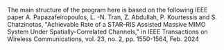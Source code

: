 The main structure of the program here is based on the following IEEE paper
A. Papazafeiropoulos, L. -N. Tran, Z. Abdullah, P. Kourtessis and S. Chatzinotas, "Achievable Rate of a STAR-RIS Assisted Massive MIMO System Under Spatially-Correlated Channels," in IEEE Transactions on Wireless Communications, vol. 23, no. 2, pp. 1550-1564, Feb. 2024
